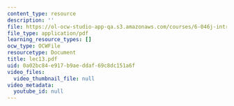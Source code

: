 ```yaml
---
content_type: resource
description: ''
file: https://ol-ocw-studio-app-qa.s3.amazonaws.com/courses/6-046j-introduction-to-algorithms-sma-5503-fall-2005/0a02bc84e917b9aeddaf69c8dc151a6f_lec13.pdf
file_type: application/pdf
learning_resource_types: []
ocw_type: OCWFile
resourcetype: Document
title: lec13.pdf
uid: 0a02bc84-e917-b9ae-ddaf-69c8dc151a6f
video_files:
  video_thumbnail_file: null
video_metadata:
  youtube_id: null
---
```

